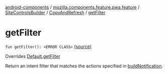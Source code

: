 [android-components](../../../index.md) / [mozilla.components.feature.pwa.feature](../../index.md) / [SiteControlsBuilder](../index.md) / [CopyAndRefresh](index.md) / [getFilter](./get-filter.md)

# getFilter

`fun getFilter(): <ERROR CLASS>` [(source)](https://github.com/mozilla-mobile/android-components/blob/master/components/feature/pwa/src/main/java/mozilla/components/feature/pwa/feature/SiteControlsBuilder.kt#L95)

Overrides [Default.getFilter](../-default/get-filter.md)

Return an intent filter that matches the actions specified in [buildNotification](../build-notification.md).

